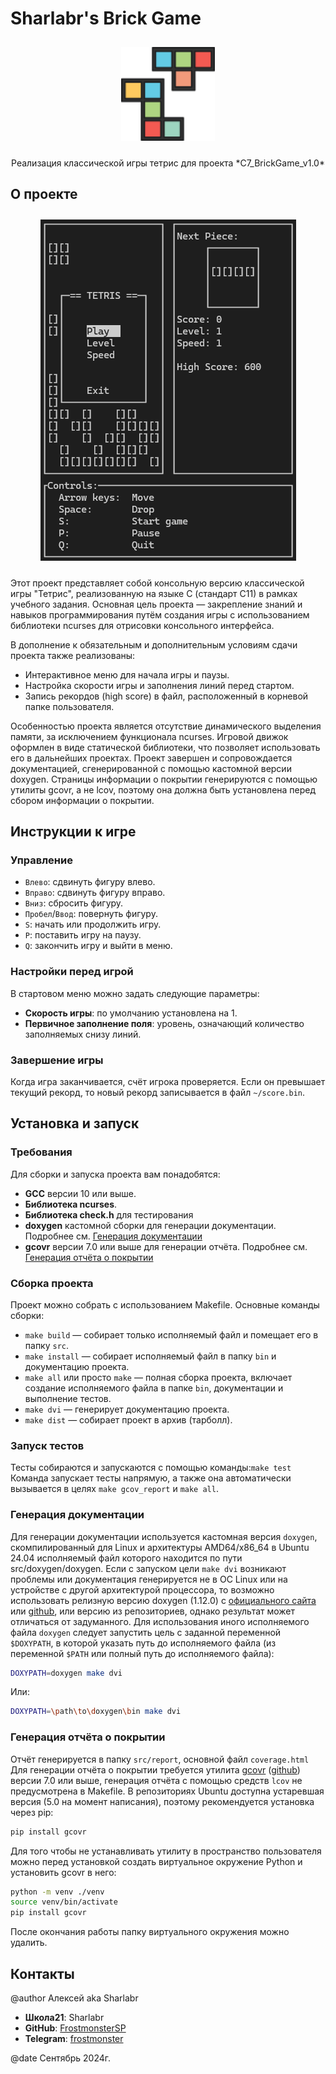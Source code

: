 # Sharlabr's Brick Game

<!-- Создано с использованием "Best-README-Template" в качестве шаблона -->
<!-- https://github.com/othneildrew/Best-README-Template -->
<!-- "Best-README-Template" distributed under the MIT License. See https://github.com/othneildrew/Best-README-Template/blob/main/LICENSE.txt for more information. -->

<!-- PROJECT LOGO -->
<div align="center">
    <img src="doc/image/logo.svg" alt="Logo" height="150px" width="150px" style = "filter: drop-shadow(0 0 4px var(--page-foreground-color)); max-height: 150px; padding:10px;">
    <p align="center">Реализация классической игры тетрис для проекта *C7_BrickGame_v1.0*</p>
</div>

<!-- ABOUT THE PROJECT -->
## О проекте

<div align="center">

<img src="doc/image/screenshot.png" alt="Скриншот" style = "padding:10px;">

</div>

Этот проект представляет собой консольную версию классической игры "Тетрис", реализованную на языке C (стандарт C11) в рамках учебного задания. Основная цель проекта — закрепление знаний и навыков программирования путём создания игры с использованием библиотеки ncurses для отрисовки консольного интерфейса.

В дополнение к обязательным и дополнительным условиям сдачи проекта также реализованы:
 - Интерактивное меню для начала игры и паузы.
 - Настройка скорости игры и заполнения линий перед стартом.
 - Запись рекордов (high score) в файл, расположенный в корневой папке пользователя.

Особенностью проекта является отсутствие динамического выделения памяти, за исключением функционала ncurses. Игровой движок оформлен в виде статической библиотеки, что позволяет использовать его в дальнейших проектах.
Проект завершен и сопровождается документацией, сгенерированной с помощью кастомной версии doxygen.
Страницы информации о покрытии генерируются с помощью утилиты gcovr, а не lcov, поэтому она должна быть установлена перед сбором информации о покрытии.

## Инструкции к игре

### Управление

- `Влево`: сдвинуть фигуру влево.
- `Вправо`: сдвинуть фигуру вправо.
- `Вниз`: сбросить фигуру.
- `Пробел`/`Ввод`: повернуть фигуру.
- `S`: начать или продолжить игру.
- `P`: поставить игру на паузу.
- `Q`: закончить игру и выйти в меню.

### Настройки перед игрой

В стартовом меню можно задать следующие параметры:
- **Скорость игры**: по умолчанию установлена на 1.
- **Первичное заполнение поля**: уровень, означающий количество заполняемых снизу линий.

### Завершение игры

Когда игра заканчивается, счёт игрока проверяется. Если он превышает текущий рекорд, то новый рекорд записывается в файл `~/score.bin`.

## Установка и запуск

### Требования

Для сборки и запуска проекта вам понадобятся:
- **GCC** версии 10 или выше.
- **Библиотека ncurses**.
- **Библиотека check.h** для тестирования
- **doxygen** кастомной сборки для генерации документации. Подробнее см. [Генерация документации](#генерация-документации)
- **gcovr** версии 7.0 или выше для генерации отчёта. Подробнее см. [Генерация отчёта о покрытии](#генерация-отчёта-о-покрытии)

### Сборка проекта

Проект можно собрать с использованием Makefile. Основные команды сборки:
- `make build` — собирает только исполняемый файл и помещает его в папку `src`.
- `make install` — собирает исполняемый файл в папку `bin` и документацию проекта.
- `make all` или просто `make` — полная сборка проекта, включает создание исполняемого файла в папке `bin`, документации и выполнение тестов.
- `make dvi` — генерирует документацию проекта.
- `make dist` — собирает проект в архив (тарболл).

### Запуск тестов

Тесты собираются и запускаются с помощью команды:`make test`
Команда запускает тесты напрямую, а также она автоматически вызывается в целях `make gcov_report` и `make all`.

### Генерация документации

Для генерации документации используется кастомная версия `doxygen`, скомпилированный для Linux и архитектуры AMD64/x86_64 в Ubuntu 24.04 исполняемый файл которого находится по пути src/doxygen/doxygen.
Если с запуском цели `make dvi` возникают проблемы или документация генерируется не в ОС Linux или на устройстве с другой архитектурой процессора, то возможно использовать релизную версию doxygen (1.12.0) c [официального сайта][doxygen-site] или [github][doxygen-releases], или версию из репозиториев, однако результат может отличаться от задуманного.
Для использования иного исполняемого файла `doxygen` следует запустить цель с заданной переменной `$DOXYPATH`, в которой указать путь до исполняемого файла (из переменной `$PATH` или полный путь до исполняемого файла):
```sh
DOXYPATH=doxygen make dvi
```
Или:
```sh
DOXYPATH=\path\to\doxygen\bin make dvi
```

### Генерация отчёта о покрытии

Отчёт генерируется в папку `src/report`, основной файл `coverage.html`
Для генерации отчёта о покрытии требуется утилита [gcovr][gcovr-site] ([github][gcovr-github]) версии 7.0 или выше, генерация отчёта с помощью средств `lcov` не предусмотрена в Makefile.
В репозиториях Ubuntu доступна устаревшая версия (5.0 на момент написания), поэтому рекомендуется установка через pip:
```sh
pip install gcovr
```
Для того чтобы не устанавливать утилиту в пространство пользователя можно перед установкой создать виртуальное окружение Python и установить gcovr в него:
```sh
python -m venv ./venv
source venv/bin/activate
pip install gcovr
```
После окончания работы папку виртуального окружения можно удалить.

## Контакты

@author Алексей aka Sharlabr

- **Школа21**: Sharlabr
- **GitHub**: [FrostmonsterSP](https://github.com/FrostmonsterSP)
- **Telegram**: [frostmonster](https://t.me/frostmonster)

@date Сентябрь 2024г.

<!-- MARKDOWN LINKS & IMAGES -->
<!-- https://www.markdownguide.org/basic-syntax/#reference-style-links -->
[product-screenshot]: doc/image/screenshot.png
[doxygen-releases]: https://github.com/doxygen/doxygen/releases/
[doxygen-site]: www.doxygen.nl
[gcovr-site]: https://gcovr.com/
[gcovr-github]: https://github.com/gcovr/gcovr